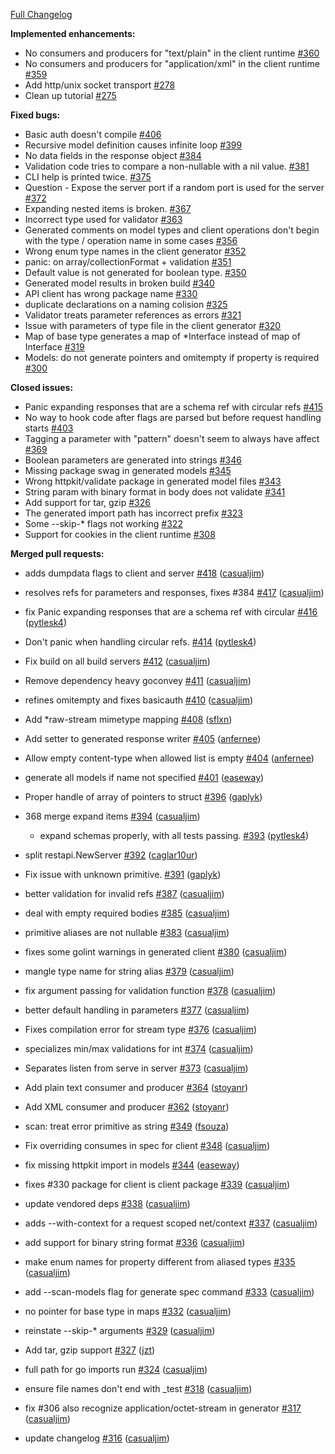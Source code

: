 [Full Changelog](https://github.com/krishna2090/go-swagger/compare/0.4.0...0.5.0)

**Implemented enhancements:**

- No consumers and producers for "text/plain" in the client runtime [#360](https://github.com/krishna2090/go-swagger/issues/360)
- No consumers and producers for "application/xml" in the client runtime [#359](https://github.com/krishna2090/go-swagger/issues/359)
- Add http/unix socket transport [#278](https://github.com/krishna2090/go-swagger/issues/278)
- Clean up tutorial [#275](https://github.com/krishna2090/go-swagger/issues/275)

**Fixed bugs:**

- Basic auth doesn't compile [#406](https://github.com/krishna2090/go-swagger/issues/406)
- Recursive model definition causes infinite loop [#399](https://github.com/krishna2090/go-swagger/issues/399)
- No data fields in the response object [#384](https://github.com/krishna2090/go-swagger/issues/384)
- Validation code tries to compare a non-nullable with a nil value. [#381](https://github.com/krishna2090/go-swagger/issues/381)
- CLI help is printed twice. [#375](https://github.com/krishna2090/go-swagger/issues/375)
- Question - Expose the server port if a random port is used for the server  [#372](https://github.com/krishna2090/go-swagger/issues/372)
- Expanding nested items is broken. [#367](https://github.com/krishna2090/go-swagger/issues/367)
- Incorrect type used for validator [#363](https://github.com/krishna2090/go-swagger/issues/363)
- Generated comments on model types and client operations don't begin with the type / operation name in some cases [#356](https://github.com/krishna2090/go-swagger/issues/356)
- Wrong enum type names in the client generator [#352](https://github.com/krishna2090/go-swagger/issues/352)
- panic: on array/collectionFormat + validation [#351](https://github.com/krishna2090/go-swagger/issues/351)
- Default value is not generated for boolean type. [#350](https://github.com/krishna2090/go-swagger/issues/350)
- Generated model results in broken build [#340](https://github.com/krishna2090/go-swagger/issues/340)
- API client has wrong package name [#330](https://github.com/krishna2090/go-swagger/issues/330)
- duplicate declarations on a naming colision [#325](https://github.com/krishna2090/go-swagger/issues/325)
- Validator treats parameter references as errors [#321](https://github.com/krishna2090/go-swagger/issues/321)
- Issue with parameters of type file in the client generator [#320](https://github.com/krishna2090/go-swagger/issues/320)
- Map of base type generates a map of *Interface instead of map of Interface [#319](https://github.com/krishna2090/go-swagger/issues/319)
- Models: do not generate pointers and omitempty if property is required [#300](https://github.com/krishna2090/go-swagger/issues/300)

**Closed issues:**

- Panic expanding responses that are a schema ref with circular refs [#415](https://github.com/krishna2090/go-swagger/issues/415)
- No way to hook code after flags are parsed but before request handling starts [#403](https://github.com/krishna2090/go-swagger/issues/403)
- Tagging a parameter with "pattern" doesn't seem to always have affect [#369](https://github.com/krishna2090/go-swagger/issues/369)
- Boolean parameters are generated into strings [#346](https://github.com/krishna2090/go-swagger/issues/346)
- Missing package swag in generated models [#345](https://github.com/krishna2090/go-swagger/issues/345)
- Wrong httpkit/validate package in generated model files [#343](https://github.com/krishna2090/go-swagger/issues/343)
- String param with binary format in body does not validate [#341](https://github.com/krishna2090/go-swagger/issues/341)
- Add support for tar, gzip [#326](https://github.com/krishna2090/go-swagger/issues/326)
- The generated import path has incorrect prefix [#323](https://github.com/krishna2090/go-swagger/issues/323)
- Some --skip-* flags not working [#322](https://github.com/krishna2090/go-swagger/issues/322)
- Support for cookies in the client runtime [#308](https://github.com/krishna2090/go-swagger/issues/308)

**Merged pull requests:**

- adds dumpdata flags to client and server [#418](https://github.com/krishna2090/go-swagger/pull/418) ([casualjim](https://github.com/casualjim))
- resolves refs for parameters and responses, fixes #384 [#417](https://github.com/krishna2090/go-swagger/pull/417) ([casualjim](https://github.com/casualjim))
- fix Panic expanding responses that are a schema ref with circular [#416](https://github.com/krishna2090/go-swagger/pull/416) ([pytlesk4](https://github.com/pytlesk4))
- Don't panic when handling circular refs. [#414](https://github.com/krishna2090/go-swagger/pull/414) ([pytlesk4](https://github.com/pytlesk4))
- Fix build on all build servers [#412](https://github.com/krishna2090/go-swagger/pull/412) ([casualjim](https://github.com/casualjim))
- Remove dependency heavy goconvey [#411](https://github.com/krishna2090/go-swagger/pull/411) ([casualjim](https://github.com/casualjim))
- refines omitempty and fixes basicauth [#410](https://github.com/krishna2090/go-swagger/pull/410) ([casualjim](https://github.com/casualjim))
- Add *raw-stream mimetype mapping [#408](https://github.com/krishna2090/go-swagger/pull/408) ([sflxn](https://github.com/sflxn))
- Add setter to generated response writer [#405](https://github.com/krishna2090/go-swagger/pull/405) ([anfernee](https://github.com/anfernee))
- Allow empty content-type when allowed list is empty [#404](https://github.com/krishna2090/go-swagger/pull/404) ([anfernee](https://github.com/anfernee))
- generate all models if name not specified [#401](https://github.com/krishna2090/go-swagger/pull/401) ([easeway](https://github.com/easeway))
- Proper handle of array of pointers to struct [#396](https://github.com/krishna2090/go-swagger/pull/396) ([gaplyk](https://github.com/gaplyk))
- 368 merge expand items [#394](https://github.com/krishna2090/go-swagger/pull/394) ([casualjim](https://github.com/casualjim))

  - expand schemas properly, with all tests passing. [#393](https://github.com/krishna2090/go-swagger/pull/393) ([pytlesk4](https://github.com/pytlesk4))

- split restapi.NewServer [#392](https://github.com/krishna2090/go-swagger/pull/392) ([caglar10ur](https://github.com/caglar10ur))
- Fix issue with unknown primitive. [#391](https://github.com/krishna2090/go-swagger/pull/391) ([gaplyk](https://github.com/gaplyk))
- better validation for invalid refs [#387](https://github.com/krishna2090/go-swagger/pull/387) ([casualjim](https://github.com/casualjim))
- deal with empty required bodies [#385](https://github.com/krishna2090/go-swagger/pull/385) ([casualjim](https://github.com/casualjim))
- primitive aliases are not nullable [#383](https://github.com/krishna2090/go-swagger/pull/383) ([casualjim](https://github.com/casualjim))
- fixes some golint warnings in generated client [#380](https://github.com/krishna2090/go-swagger/pull/380) ([casualjim](https://github.com/casualjim))
- mangle type name for string alias [#379](https://github.com/krishna2090/go-swagger/pull/379) ([casualjim](https://github.com/casualjim))
- fix argument passing for validation function [#378](https://github.com/krishna2090/go-swagger/pull/378) ([casualjim](https://github.com/casualjim))
- better default handling in parameters [#377](https://github.com/krishna2090/go-swagger/pull/377) ([casualjim](https://github.com/casualjim))
- Fixes compilation error for stream type [#376](https://github.com/krishna2090/go-swagger/pull/376) ([casualjim](https://github.com/casualjim))
- specializes min/max validations for int [#374](https://github.com/krishna2090/go-swagger/pull/374) ([casualjim](https://github.com/casualjim))
- Separates listen from serve in server [#373](https://github.com/krishna2090/go-swagger/pull/373) ([casualjim](https://github.com/casualjim))
- Add plain text consumer and producer [#364](https://github.com/krishna2090/go-swagger/pull/364) ([stoyanr](https://github.com/stoyanr))
- Add XML consumer and producer [#362](https://github.com/krishna2090/go-swagger/pull/362) ([stoyanr](https://github.com/stoyanr))
- scan: treat error primitive as string [#349](https://github.com/krishna2090/go-swagger/pull/349) ([fsouza](https://github.com/fsouza))
- Fix overriding consumes in spec for client [#348](https://github.com/krishna2090/go-swagger/pull/348) ([casualjim](https://github.com/casualjim))
- fix missing httpkit import in models [#344](https://github.com/krishna2090/go-swagger/pull/344) ([easeway](https://github.com/easeway))
- fixes #330 package for client is client package [#339](https://github.com/krishna2090/go-swagger/pull/339) ([casualjim](https://github.com/casualjim))
- update vendored deps [#338](https://github.com/krishna2090/go-swagger/pull/338) ([casualjim](https://github.com/casualjim))
- adds --with-context for a request scoped net/context [#337](https://github.com/krishna2090/go-swagger/pull/337) ([casualjim](https://github.com/casualjim))
- add support for binary string format [#336](https://github.com/krishna2090/go-swagger/pull/336) ([casualjim](https://github.com/casualjim))
- make enum names for property different from aliased types [#335](https://github.com/krishna2090/go-swagger/pull/335) ([casualjim](https://github.com/casualjim))
- add --scan-models flag for generate spec command [#333](https://github.com/krishna2090/go-swagger/pull/333) ([casualjim](https://github.com/casualjim))
- no pointer for base type in maps [#332](https://github.com/krishna2090/go-swagger/pull/332) ([casualjim](https://github.com/casualjim))
- reinstate --skip-* arguments [#329](https://github.com/krishna2090/go-swagger/pull/329) ([casualjim](https://github.com/casualjim))
- Add tar, gzip support [#327](https://github.com/krishna2090/go-swagger/pull/327) ([jzt](https://github.com/jzt))
- full path for go imports run [#324](https://github.com/krishna2090/go-swagger/pull/324) ([casualjim](https://github.com/casualjim))
- ensure file names don't end with _test [#318](https://github.com/krishna2090/go-swagger/pull/318) ([casualjim](https://github.com/casualjim))
- fix #306 also recognize application/octet-stream in generator [#317](https://github.com/krishna2090/go-swagger/pull/317) ([casualjim](https://github.com/casualjim))
- update changelog [#316](https://github.com/krishna2090/go-swagger/pull/316) ([casualjim](https://github.com/casualjim))

